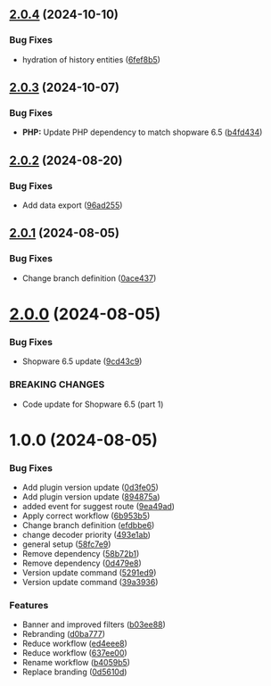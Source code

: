 ## [2.0.4](https://github.com/MakairaIO/shopware6-connect/compare/2.0.3...2.0.4) (2024-10-10)


### Bug Fixes

* hydration of history entities ([6fef8b5](https://github.com/MakairaIO/shopware6-connect/commit/6fef8b53f703262c1f663ba7074f6e17085de732))

## [2.0.3](https://github.com/MakairaIO/shopware6-connect/compare/2.0.2...2.0.3) (2024-10-07)


### Bug Fixes

* **PHP:** Update PHP dependency to match shopware 6.5 ([b4fd434](https://github.com/MakairaIO/shopware6-connect/commit/b4fd434c27cca50f5a82366821530bed12985c1e))

## [2.0.2](https://github.com/MakairaIO/shopware6-connect/compare/2.0.1...2.0.2) (2024-08-20)


### Bug Fixes

* Add data export ([96ad255](https://github.com/MakairaIO/shopware6-connect/commit/96ad2552b9aec55624a0e3d8b9c30c0c6cb4e88a))

## [2.0.1](https://github.com/MakairaIO/shopware6-connect/compare/2.0.0...2.0.1) (2024-08-05)


### Bug Fixes

* Change branch definition ([0ace437](https://github.com/MakairaIO/shopware6-connect/commit/0ace437208cc63db2db7e038f5ae4a94f6527861))

# [2.0.0](https://github.com/MakairaIO/shopware6-connect/compare/1.0.0...2.0.0) (2024-08-05)


### Bug Fixes

* Shopware 6.5 update ([9cd43c9](https://github.com/MakairaIO/shopware6-connect/commit/9cd43c9266bc25aea07dc8cc4b3eea5011f9d7a9))


### BREAKING CHANGES

* Code update for Shopware 6.5 (part 1)

# 1.0.0 (2024-08-05)


### Bug Fixes

* Add plugin version update ([0d3fe05](https://github.com/MakairaIO/shopware6-connect/commit/0d3fe057275a04aeb57e2ac147dc6c7a60828c56))
* Add plugin version update ([894875a](https://github.com/MakairaIO/shopware6-connect/commit/894875a9d6a294ea276d391767ef63aeff84f0e4))
* added event for suggest route ([9ea49ad](https://github.com/MakairaIO/shopware6-connect/commit/9ea49add3e4b7634b8f50bb6062b2e9dbc878708))
* Apply correct workflow ([6b953b5](https://github.com/MakairaIO/shopware6-connect/commit/6b953b5fdf9e87086994290724450943cf111afa))
* Change branch definition ([efdbbe6](https://github.com/MakairaIO/shopware6-connect/commit/efdbbe610e717ae8557d2f20ac869b10e81bc0fd))
* change decoder priority ([493e1ab](https://github.com/MakairaIO/shopware6-connect/commit/493e1ab74821ffa77a6c4087d2b6ed7695775b27))
* general setup ([58fc7e9](https://github.com/MakairaIO/shopware6-connect/commit/58fc7e933fc2b43fba1293e24bee94bc12cf799e))
* Remove dependency ([58b72b1](https://github.com/MakairaIO/shopware6-connect/commit/58b72b1f10adee05782bc6bb16c77778b20ee814))
* Remove dependency ([0d479e8](https://github.com/MakairaIO/shopware6-connect/commit/0d479e876a527cd96bd386d39e231e4c71562693))
* Version update command ([5291ed9](https://github.com/MakairaIO/shopware6-connect/commit/5291ed96c0e32c247c395f527f475da2cb62f981))
* Version update command ([39a3936](https://github.com/MakairaIO/shopware6-connect/commit/39a3936b6de712f8962be93b41c6387b3a36eabf))


### Features

* Banner and improved filters ([b03ee88](https://github.com/MakairaIO/shopware6-connect/commit/b03ee88cc62c3433849a85417d3a1baf164c0bb9))
* Rebranding ([d0ba777](https://github.com/MakairaIO/shopware6-connect/commit/d0ba77757cbc2235dc5796c6857169c49ceb0d48))
* Reduce workflow ([ed4eee8](https://github.com/MakairaIO/shopware6-connect/commit/ed4eee8df9a819b3d6710366ec6090281bed2ce4))
* Reduce workflow ([637ee00](https://github.com/MakairaIO/shopware6-connect/commit/637ee0031ae6bff4f5d1623b91b9bce23a332b1b))
* Rename workflow ([b4059b5](https://github.com/MakairaIO/shopware6-connect/commit/b4059b5b756a3b5de3c1fde88505f49c8211bdb7))
* Replace branding ([0d5610d](https://github.com/MakairaIO/shopware6-connect/commit/0d5610dd9464a49a1e62284cc5cbbd7902ea692b))
